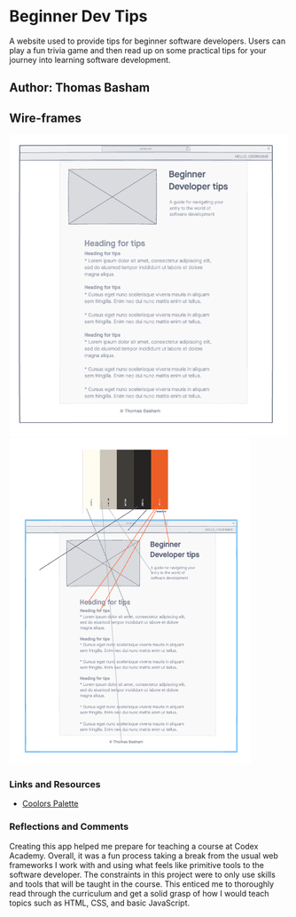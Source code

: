 # Beginner Dev Tips

A website used to provide tips for beginner software developers. Users can play a fun trivia game and then read up on some practical tips for your journey into learning software development.

## Author: Thomas Basham

## Wire-frames

![wire-frame](images/wire-frame.png)
![css wire-frame](images/css-wire-frame.png)

### Links and Resources

- [Coolors Palette](https://coolors.co/palette/fffcf2-ccc5b9-403d39-252422-eb5e28)

### Reflections and Comments

Creating this app helped me prepare for teaching a course at Codex Academy. Overall, it was a fun process taking a break from the usual web frameworks I work with and using what feels like primitive tools to the software developer. The constraints in this project were to only use skills and tools that will be taught in the course. This enticed me to thoroughly read through the curriculum and get a solid grasp of how I would teach topics such as HTML, CSS, and basic JavaScript.
